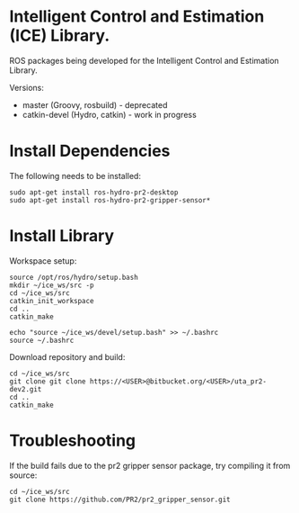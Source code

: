 Intelligent Control and Estimation (ICE) Library.
===

ROS packages being developed for the Intelligent Control and Estimation Library.  


Versions:

  * master (Groovy, rosbuild) - deprecated
  * catkin-devel (Hydro, catkin) - work in progress

# Install Dependencies
The following needs to be installed:

    sudo apt-get install ros-hydro-pr2-desktop
    sudo apt-get install ros-hydro-pr2-gripper-sensor*

# Install Library
Workspace setup:  

    source /opt/ros/hydro/setup.bash
    mkdir ~/ice_ws/src -p
    cd ~/ice_ws/src
    catkin_init_workspace
    cd ..
    catkin_make

    echo "source ~/ice_ws/devel/setup.bash" >> ~/.bashrc
    source ~/.bashrc

Download repository and build:  

    cd ~/ice_ws/src
    git clone git clone https://<USER>@bitbucket.org/<USER>/uta_pr2-dev2.git
    cd ..
    catkin_make

# Troubleshooting
If the build fails due to the pr2 gripper sensor package, try compiling it from source:

    cd ~/ice_ws/src
    git clone https://github.com/PR2/pr2_gripper_sensor.git
